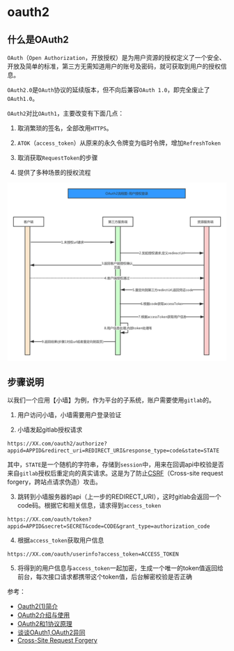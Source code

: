 # oauth2

## 什么是OAuth2

`OAuth`（`Open Authorization`，开放授权）是为用户资源的授权定义了一个安全、开放及简单的标准，第三方无需知道用户的账号及密码，就可获取到用户的授权信息。

`OAuth2.0`是`OAuth`协议的延续版本，但不向后兼容`OAuth 1.0`，即完全废止了`OAuth1.0`。

`OAuth2`对比`OAuth1`，主要改变有下面几点：

1. 取消繁琐的签名，全部改用`HTTPS`。

2. `ATOK`（`access_token`）从原来的永久令牌变为临时令牌，增加`RefreshToken`

3. 取消获取`RequestToken`的步骤

4. 提供了多种场景的授权流程

![oauth2](../../images/oauth2.png)

## 步骤说明
以我们一个应用【小墙】为例，作为平台的子系统，账户需要使用`gitlab`的。

1. 用户访问小墙，小墙需要用户登录验证

2. 小墙发起gitlab授权请求
```
https://XX.com/oauth2/authorize?appid=APPID&redirect_uri=REDIRECT_URI&response_type=code&state=STATE
```
其中，`STATE`是一个随机的字符串，存储到`session`中，用来在回调api中校验是否来自`gitlab`授权后重定向的真实请求。这是为了防止[CSRF](./CSRF)（Cross-site request forgery，跨站点请求伪造）攻击。

3. 跳转到小墙服务器的api（上一步的REDIRECT_URI），这时gitlab会返回一个code码。根据它和相关信息，请求得到`access_token`
```
https://XX.com/oauth/token?appid=APPID&secret=SECRET&code=CODE&grant_type=authorization_code
```
4. 根据`access_token`获取用户信息
```
https://XX.com/oauth/userinfo?access_token=ACCESS_TOKEN
```
5. 将得到的用户信息与`access_token`一起加密，生成一个唯一的token值返回给前台，每次接口请求都携带这个token值，后台解密校验是否正确
   
参考：
- [Oauth2(1)简介](https://www.jianshu.com/p/6758afd262db)
- [OAuth2介绍与使用](https://www.jianshu.com/p/4f5fcddb4106)
- [OAuth2和1协议原理](https://weibo.com/p/23041815d69b2d00102wijy?sudaref=www.baidu.com&display=0&retcode=6102)
- [谈谈OAuth1,OAuth2异同](https://www.cnblogs.com/panchanggui/p/11588597.html)
- [Cross-Site Request Forgery](https://tools.ietf.org/html/draft-ietf-oauth-v2-26#section-10.12)